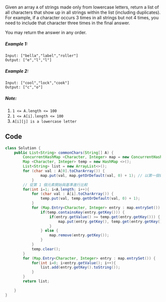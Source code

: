 Given an array `A` of strings made only from lowercase letters, return a list of all characters that show up in all strings within the list (including duplicates).  For example, if a character occurs 3 times in all strings but not 4 times, you need to include that character three times in the final answer.

You may return the answer in any order.

##### Example 1:
```
Input: ["bella","label","roller"]
Output: ["e","l","l"]
```
##### Example 2:
```
Input: ["cool","lock","cook"]
Output: ["c","o"]
```

##### Note:

1. `1 <= A.length <= 100`
2. `1 <= A[i].length <= 100`
3. `A[i][j] is a lowercase letter`

## Code
```java
class Solution {
    public List<String> commonChars(String[] A) {
        ConcurrentHashMap <Character, Integer> map = new ConcurrentHashMap <>();
        Map <Character, Integer> temp = new HashMap <>();
        List<String> list = new ArrayList<>();
        for (char val : A[0].toCharArray()) {
			    map.put(val, map.getOrDefault(val, 0) + 1); // 以第一個做為基準
		    }
        // 從第 1 個元素開始與基準進行比較
        for(int i=1; i<A.length; i++){
            for (char val : A[i].toCharArray()) {
                temp.put(val, temp.getOrDefault(val, 0) + 1);
		    }
            for (Map.Entry<Character, Integer> entry : map.entrySet()) {
                if(temp.containsKey(entry.getKey())) {
                    if(entry.getValue() >= temp.get(entry.getKey())) { // 如果基準的一個字符數量小於目前元素的相同字符數量，則必須遞減。原因為因為共同的字符出現減少
                        map.put(entry.getKey(), temp.get(entry.getKey()));
                    }
                } else {
                    map.remove(entry.getKey());  
                }
            }
            temp.clear();
        }
        for (Map.Entry<Character, Integer> entry : map.entrySet()) {
            for(int i=0; i<entry.getValue(); i++){
                list.add(entry.getKey().toString());
            }
        }
        return list;
        
    }
}
```
